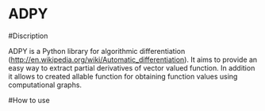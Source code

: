 ADPY
====

#Discription


ADPY is a Python library for algorithmic differentiation (http://en.wikipedia.org/wiki/Automatic_differentiation).
It aims to provide an easy way to extract partial derivatives of vector valued function. In addition it allows to created allable function for obtaining function values using computational graphs.  



#How to use

